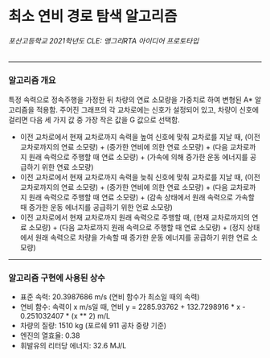 # 최소 연비 경로 탐색 알고리즘
###### 포산고등학교 2021학년도 CLE: 앵그리RTA 아이디어 프로토타입

---
### 알고리즘 개요
특정 속력으로 정속주행을 가정한 뒤 차량의 연료 소모량을 가중치로 하여 변형된 A* 알고리즘을 적용함.
주어진 그래프의 각 교차로에는 신호가 설정되어 있고, 차량이 신호에 걸리면 다음 세 가지 값 중 가장 작은 값을 G 값으로 선택함.

- 이전 교차로에서 현재 교차로까지 속력을 높여 신호에 맞춰 교차로를 지날 때, (이전 교차로까지의 연료 소모량) + (증가한 연비에 의한 연료 소모량) + (다음 교차로까지 원래 속력으로 주행할 때 연료 소모량) + (가속에 의해 증가한 운동 에너지를 공급하기 위한 연료 소모량)
- 이전 교차로에서 현재 교차로까지 속력을 늦춰 신호에 맞춰 교차로를 지날 때, (이전 교차로까지의 연료 소모량) + (증가한 연비에 의한 연료 소모량) + (다음 교차로까지 원래 속력으로 주행할 때 연료 소모량) + (감속 상태에서 원래 속력으로 가속할 때 증가한 운동 에너지를 공급하기 위한 언료 소모량)
- 이전 교차로에서 현재 교차로까지 원래 속력으로 주행할 때, (현재 교차로까지의 연료 소모량) + (다음 교차로까지 원래 속력으로 주행할 때 연료 소모량) + (정지 상태에서 원래 속력으로 차량을 가속할 때 증가한 운동 에너지를 공급하기 위한 연료 소모량)

---
### 알고리즘 구현에 사용된 상수

- 표준 속력: 20.3987686 m/s (연비 함수가 최소일 때의 속력)
- 연비 함수: 속력이 x m/s일 때, 연비 y = 2285.93762 + 132.7298916 * x - 0.251032407 * (x ** 2) m/L
- 차량의 질량: 1510 kg (포르쉐 911 공차 중량 기준)
- 엔진의 열효율: 0.38
- 휘발유의 리터당 에너지: 32.6 MJ/L
